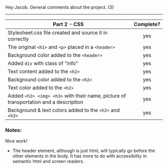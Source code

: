 Hey Jacob. General comments about the project. (3)

---

| Part 2 - CSS                                                                         | Complete? |
| ------------------------------------------------------------------------------------ | :-------: |
| Stylesheet.css file created and source it in correctly                               |    yes    |
| The original `<h1>` and `<p>` placed in a `<header>`                                 |    yes    |
| Background color added to the `<header>`                                             |    yes    |
| Added `div` with class of "info"                                                     |    yes    |
| Text content added to the `<h2>`                                                     |    yes    |
| Background color added to the `<h2>`                                                 |    yes    |
| Text color added to the `<h2>`                                                       |    yes    |
| Added `<h2> <img> <h3>` with their name, picture of transportation and a description |    yes    |
| Background & text colors added to the `<h2>` and `<h3>`                              |    yes    |

### Notes:

Nice work!

- The header element, although is just html, will typically go before the other elements in the body. It has more to do with accessibility in semantic html and screen readers.
